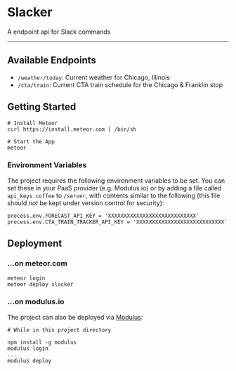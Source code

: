# Slacker

A endpoint api for Slack commands

----

## Available Endpoints

- `/weather/today`: Current weather for Chicago, Illinois
- `/cta/train`: Current CTA train schedule for the Chicago & Franklin stop

## Getting Started


```
# Install Meteor
curl https://install.meteor.com | /bin/sh

# Start the App
meteor
```

### Environment Variables

The project requires the following environment variables to be set. You can set these in your PaaS provider (e.g. Modulus.io) or by adding a file called `api_keys.coffee` to `/server`, with contents similar to the following (this file should _not_ be kept under version control for security):

```
process.env.FORECAST_API_KEY = 'XXXXXXXXXXXXXXXXXXXXXXXXXXXX'
process.env.CTA_TRAIN_TRACKER_API_KEY = 'XXXXXXXXXXXXXXXXXXXXXXXXXXXX'
```

## Deployment

### …on meteor.com

```
meteor login
meteor deploy slacker
```

### …on modulus.io

The project can also be deployed via [Modulus](https://modulus.io):

```
# While in this project directory

npm install -g modulus
modulus login
...
modulus deploy
```